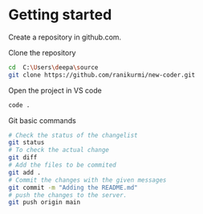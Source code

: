 # Getting started

Create a repository in github.com.

Clone the repository

```bash
cd  C:\Users\deepa\source
git clone https://github.com/ranikurmi/new-coder.git
```

Open the project in VS code

```bash
code .
```

Git basic commands

```bash
# Check the status of the changelist
git status
# To check the actual change
git diff
# Add the files to be commited
git add .
# Commit the changes with the given messages
git commit -m "Adding the README.md"
# push the changes to the server.
git push origin main
```
